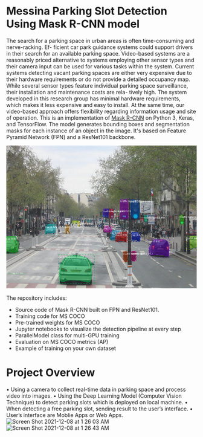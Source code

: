 # Messina Parking Slot Detection Using Mask R-CNN model

The search for a parking space in urban areas is often time-consuming and nerve-racking. Ef- ficient car park guidance systems could support drivers in their search for an available parking space. Video-based systems are a reasonably priced alternative to systems employing other sensor types and their camera input can be used for various tasks within the system.
Current systems detecting vacant parking spaces are either very expensive due to their hardware requirements or do not provide a detailed occupancy map. While several sensor types feature individual parking space surveillance, their installation and maintenance costs are rela- tively high. The system developed in this research group has minimal hardware requirements, which makes it less expensive and easy to install. At the same time, our video-based approach offers flexibility regarding information usage and site of operation.
This is an implementation of [Mask R-CNN](https://arxiv.org/abs/1703.06870) on Python 3, Keras, and TensorFlow. The model generates bounding boxes and segmentation masks for each instance of an object in the image. It's based on Feature Pyramid Network (FPN) and a ResNet101 backbone.

![Instance Segmentation Sample](assets/street.png)

The repository includes:
* Source code of Mask R-CNN built on FPN and ResNet101.
* Training code for MS COCO
* Pre-trained weights for MS COCO
* Jupyter notebooks to visualize the detection pipeline at every step
* ParallelModel class for multi-GPU training
* Evaluation on MS COCO metrics (AP)
* Example of training on your own dataset

# Project Overview
• Using a camera to collect real-time data in parking space and process video into images.
• Using the Deep Learning Model (Computer Vision Technique) to detect parking slots
which is deployed on local machine.
• When detecting a free parking slot, sending result to the user’s interface.
• User’s interface are Moblie Apps or Web Apps.
<img width="698" alt="Screen Shot 2021-12-08 at 1 26 03 AM" src="https://user-images.githubusercontent.com/53828158/145126589-efcfd72d-cf3e-42e9-9ae8-86153e5d8b06.png">
<img width="604" alt="Screen Shot 2021-12-08 at 1 26 43 AM" src="https://user-images.githubusercontent.com/53828158/145126633-a2b3c115-5fb5-42e1-a123-61c20ef6ded3.png">
